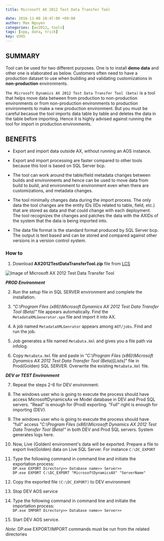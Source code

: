 ```yaml
---
title: Microsoft AX 2012 Test Data Transfer Tool

date: 2016-11-08 18:47:00 +09:00
author: Max Nguyen
categories: [ax2012, tools]
tags: [xpp, data, trick]
key: d365
---
```


## SUMMARY

Tool can be used for two different purposes. One is to install **demo data** and other one is elaborated as below. Customers often need to have a production dataset to use when building and validating customizations in **non-production** environments.

`The Microsoft Dynamics AX 2012 Test Data Transfer Tool (beta)` is a tool that helps move data between from production to non-production environments or from non-production environments to production environments to make a new production environment. But you must be careful becasue the tool imports data table by table and deletes the data in the table before importing. Hence it is highly advised against running the tool for import in production environments.

<!--more-->

## BENEFITS

* Export and import data outside AX, without running an AOS instance.

* Export and import processing are faster compared to other tools because this tool is based on SQL Server bcp.

* The tool can work around the table/field metadata changes between builds and environments and hence can be used to move data from build to build, and environment to environment even when there are customizations, and metadata changes.

* The tool minimally changes data during the import process. The only data the tool changes are the entity IDs (IDs related to table, field, etc.) that are stored as data and that could change with each deployment. The tool recognizes the changes and patches the data with the AXIDs of the system that the data is being imported into.

* The data file format is the standard format produced by SQL Server bcp. The output is text based and can be stored and compared against other versions in a version control system.

### How to

1. Download **AX2012TestDataTransferTool.zip** file from [LCS](https://lcs.dynamics.com/)

![Image of Microsoft AX 2012 Test Data Transfer Tool]({{site.url}}/assets/imagesposts/Microsoft_Dyanmics_AX_2012_Test_Data_Transfer_Tool.png "ahihi")

**_PROD Environment_**

2. Run the setup file in SQL SERVER environment and complete the installation.

3. *"C:\Program Files (x86)\Microsoft Dynamics AX 2012 Test Data Transfer Tool (Beta)"* file appears automatically. Find the `MetadataXMLGenerator.xpo` file and import it into AX.

4. A job named `MetadataXMLGenrator` appears among `AOT/jobs`. Find and run the job.

5. Job generates a file named `MetaData.Xml` and gives you a file path via infolog.

6. Copy `MetaData.Xml` file and paste in *"C:\Program Files (x86)\Microsoft Dynamics AX 2012 Test Data Transfer Tool (Beta)\[Lists]"* file in Prod(Golden) SQL SERVER. Overwrite the existing `MetaData.Xml` file.

**_DEV or TEST Environment_**

7. Repeat the steps 2-6 for DEV environment.

8. The windows user who is going to execute the process should have access MicrosoftDynamicsAx ve Model database in DEV and Prod SQL servers. "Read" is enough for (Prod) exporting. "Full" right is enough for importing (DEV).

9. The windows user who is going to execute the process should have "full" access *"C:\Program Files (x86)\Microsoft Dynamics AX 2012 Test Data Transfer Tool (Beta)"* in both DEV and Prod SQL servers. System generates logs here.

10. Now, Live (Golden) environment's data will be exported. Prepare a file to export live(Golden) data on Live SQL Server. For instance `C:\DC_EXPORT`

11. Type the following command in command line and initiate the exportation process:  
`DP.exe EXPORT Directory>> Database name>> Server>>`  
`DP.exe EXPORT C:\DC_EXPORT "MicrosoftDynamicsAX" "ServerName"`

12. Copy the exported file `(C:\DC_EXPORT)` to DEV environment

13. Stop DEV AOS service

14. Type the following command in command line and initiate the importation process:  
`DP.exe IMPORT Directory>> Database name>> Server>>`

15. Start DEV AOS service.

*Note*: DP.exe EXPORT/IMPORT commands must be run from the related directories

